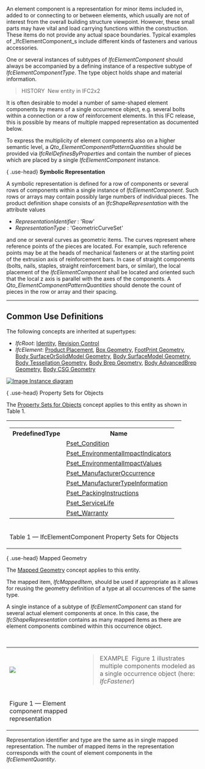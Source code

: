 An element component is a representation for minor items included in, added to or connecting to or between elements, which usually are not of interest from the overall building structure viewpoint. However, these small parts may have vital and load carrying functions within the construction. These items do not provide any actual space boundaries. Typical examples of _IfcElementComponent_s include different kinds of fasteners and various accessories.

One or several instances of subtypes of _IfcElementComponent_ should always be accompanied by a defining instance of a respective subtype of _IfcElementComponentType_. The type object holds shape and material information.

> HISTORY&nbsp; New entity in IFC2x2

It is often desirable to model a number of same-shaped element components by means of a single occurrence object, e.g. several bolts within a connection or a row of reinforcement elements. In this IFC release, this is possible by means of multiple mapped representation as documented below.

To express the multiplicity of element components also on a higher semantic level, a _Qto_ElementComponentPatternQuantities_ should be provided via _IfcRelDefinesByProperties_ and contain the number of pieces which are placed by a single _IfcElementComponent_ instance.

{ .use-head}
**Symbolic Representation**

A symbolic representation is defined for a row of components or several rows of components within a single instance of _IfcElementComponent_. Such rows or arrays may contain possibly large numbers of individual pieces. The product definition shape consists of an _IfcShapeRepresentation_ with the attribute values

* _RepresentationIdentifier_ : 'Row'
* _RepresentationType_ : 'GeometricCurveSet'

and one or several curves as geometric items. The curves represent where reference points of the pieces are located. For example, such reference points may be at the heads of mechanical fasteners or at the starting point of the extrusion axis of reinforcement bars. In case of straight components (bolts, nails, staples, straight reinforcement bars, or similar), the local placement of the _IfcElementComponent_ shall be located and oriented such that the local z axis is parallel with the axes of the components. A _Qto_ElementComponentPatternQuantities_ should denote the count of pieces in the row or array and their spacing.

___
## Common Use Definitions
The following concepts are inherited at supertypes:

* _IfcRoot_: [Identity](../../templates/identity.htm), [Revision Control](../../templates/revision-control.htm)
* _IfcElement_: [Product Placement](../../templates/product-placement.htm), [Box Geometry](../../templates/box-geometry.htm), [FootPrint Geometry](../../templates/footprint-geometry.htm), [Body SurfaceOrSolidModel Geometry](../../templates/body-surfaceorsolidmodel-geometry.htm), [Body SurfaceModel Geometry](../../templates/body-surfacemodel-geometry.htm), [Body Tessellation Geometry](../../templates/body-tessellation-geometry.htm), [Body Brep Geometry](../../templates/body-brep-geometry.htm), [Body AdvancedBrep Geometry](../../templates/body-advancedbrep-geometry.htm), [Body CSG Geometry](../../templates/body-csg-geometry.htm)

[![Image](../../../img/diagram.png)&nbsp;Instance diagram](../../../annex/annex-d/common-use-definitions/ifcelementcomponent.htm)

{ .use-head}
Property Sets for Objects

The [Property Sets for Objects](../../templates/property-sets-for-objects.htm) concept applies to this entity as shown in Table 1.

<table>
<tr><td>
<table class="gridtable">
<tr><th><b>PredefinedType</b></th><th><b>Name</b></th></tr>
<tr><td>&nbsp;</td><td><a href="../../psd/ifcsharedfacilitieselements/Pset_Condition.xml">Pset_Condition</a></td></tr>
<tr><td>&nbsp;</td><td><a href="../../psd/ifcproductextension/Pset_EnvironmentalImpactIndicators.xml">Pset_EnvironmentalImpactIndicators</a></td></tr>
<tr><td>&nbsp;</td><td><a href="../../psd/ifcproductextension/Pset_EnvironmentalImpactValues.xml">Pset_EnvironmentalImpactValues</a></td></tr>
<tr><td>&nbsp;</td><td><a href="../../psd/ifcsharedfacilitieselements/Pset_ManufacturerOccurrence.xml">Pset_ManufacturerOccurrence</a></td></tr>
<tr><td>&nbsp;</td><td><a href="../../psd/ifcsharedfacilitieselements/Pset_ManufacturerTypeInformation.xml">Pset_ManufacturerTypeInformation</a></td></tr>
<tr><td>&nbsp;</td><td><a href="../../psd/ifcsharedmgmtelements/Pset_PackingInstructions.xml">Pset_PackingInstructions</a></td></tr>
<tr><td>&nbsp;</td><td><a href="../../psd/ifcsharedfacilitieselements/Pset_ServiceLife.xml">Pset_ServiceLife</a></td></tr>
<tr><td>&nbsp;</td><td><a href="../../psd/ifcsharedfacilitieselements/Pset_Warranty.xml">Pset_Warranty</a></td></tr>
</table>
</td></tr>
<tr><td><p class="table">Table 1 &mdash; IfcElementComponent Property Sets for Objects</p></td></tr></table>

  
  
{ .use-head}
Mapped Geometry

The [Mapped Geometry](../../templates/mapped-geometry.htm) concept applies to this entity.

The mapped item, _IfcMappedItem_, should be used if appropriate as it allows for reusing the geometry definition of a type at all occurrences of the same type.

A single instance of a subtype of _IfcElementComponent_ can stand for several actual element components at once. In this case, the _IfcShapeRepresentation_ contains as many mapped items as there are element components combined within this occurrence object.

&nbsp;

<table>

 <tr>
  <td><img src="../../../figures/ifcelementcomponent_multiple.png"></td>
  <td><blockquote class="example">EXAMPLE&nbsp; Figure 1 illustrates multiple components modeled as a single occurrence object (here: <em>IfcFastener</em>)</blockquote></td>
 </tr>
 
<tr>
  <td><p class="figure">Figure 1 &mdash; Element component mapped representation</p></td>
  <td><p>&nbsp;</p></td>
 </tr>

</table>

Representation identifier and type are the same as in single mapped representation. The number of mapped items in the representation corresponds with the count of element components in the _IfcElementQuantity_.